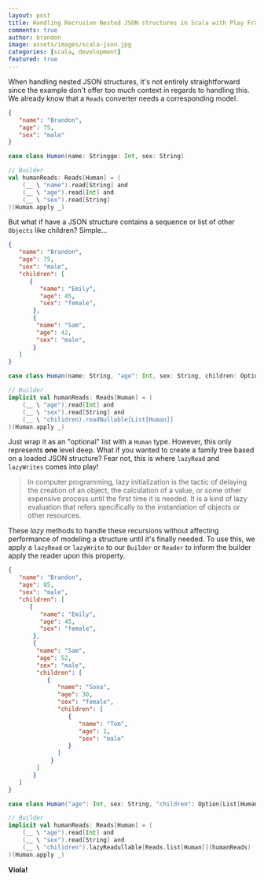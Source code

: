 ```yaml
---
layout: post
title: Handling Recrusive Nested JSON structures in Scala with Play Framework 2.6.X
comments: true
author: brandon
image: assets/images/scala-json.jpg
categories: [scala, development]
featured: true
---
```


When handling nested JSON structures, it's not entirely straightforward since the example don't offer too much context in regards to handling this.
We already know that a `Reads` converter needs a corresponding model.

```json
{
   "name": "Brandon",
   "age": 75,
   "sex": "male"
}
```

```scala
case class Human(name: Stringge: Int, sex: String)

// Builder
val humanReads: Reads[Human] = (
    (__ \ "name").read[String] and
    (__ \ "age").read[Int] and
    (__ \ "sex").read[String]
)(Human.apply _)
```

But what if have a JSON structure contains a sequence or list of other `Objects` like children? Simple...

```json
{
   "name": "Brandon",
   "age": 75,
   "sex": "male",
   "children": [
      {
         "name": "Emily",
         "age": 45,
         "sex": "female",
       },
       {
        "name": "Sam",
        "age": 42,
        "sex": "male",
       }
   ]
}
```

```scala
case class Human(name: String, "age": Int, sex: String, children: Option[List[Human]])

// Builder
implicit val humanReads: Reads[Human] = (
    (__ \ "age").read[Int] and
    (__ \ "sex").read[String] and
    (__ \ "chilidren).readNullable[List[Human]]
)(Human.apply _)
```

Just wrap it as an "optional" list with a `Human` type. However, this only represents __one__ level deep.
What if you wanted to create a family tree based on a loaded JSON structure? Fear not, this is where `lazyRead` and `lazyWrites` comes into play!

> In computer programming, lazy initialization is the tactic of delaying the creation of an object, the calculation of a value, or some other expensive process until the first time it is needed. It is a kind of lazy evaluation that refers specifically to the instantiation of objects or other resources.

These *lazy* methods to handle these recursions without affecting performance of modeling a structure until it's finally needed.
To use this, we apply a `lazyRead` or `lazyWrite` to our `Builder` or `Reader` to inform the builder apply the reader upon this property.


```json
{
   "name": "Brandon",
   "age": 85,
   "sex": "male",
   "children": [
      {
         "name": "Emily",
         "age": 45,
         "sex": "female",
       },
       {
        "name": "Sam",
        "age": 52,
        "sex": "male",
        "children": [
           {
              "name": "Sona",
              "age": 30,
              "sex": "female",
              "children": [
                 {
                    "name": "Tom",
                    "age": 1,
                    "sex": "male"
                 }
              ]
            }
        ]
       }
   ]
}
```

```scala
case class Human("age": Int, sex: String, "children": Option[List[Human]])

// Builder
implicit val humanReads: Reads[Human] = (
    (__ \ "age").read[Int] and
    (__ \ "sex").read[String] and
    (__ \ "chilidren").lazyReadullable[Reads.list[Human]](humanReads)
)(Human.apply _)
```

**Viola!**
